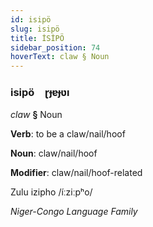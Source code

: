 ```yaml
---
id: isipö
slug: isipö
title: İSİPÖ
sidebar_position: 74
hoverText: claw § Noun
---
```


### isipö&emsp;<span kind="abugida">ɽɟɐɟʋı</span>

*claw* **§** Noun

**Verb**: to be a claw/nail/hoof

**Noun**: claw/nail/hoof

**Modifier**: claw/nail/hoof-related

Zulu izipho /íːziːpʰo/

*Niger-Congo Language Family*